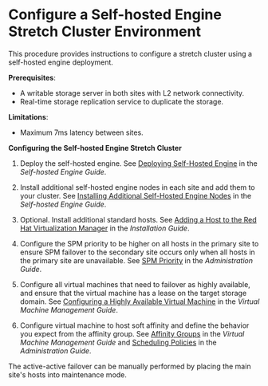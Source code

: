 # Configure a Self-hosted Engine Stretch Cluster Environment

This procedure provides instructions to configure a stretch cluster using a self-hosted engine deployment. 

**Prerequisites**:

* A writable storage server in both sites with L2 network connectivity.
* Real-time storage replication service to duplicate the storage.

**Limitations**:

* Maximum 7ms latency between sites.

**Configuring the Self-hosted Engine Stretch Cluster**

1. Deploy the self-hosted engine. See [Deploying Self-Hosted Engine](https://access.redhat.com/documentation/en-us/red_hat_virtualization/4.2/html-single/self-hosted_engine_guide/#chap-Deploying_Self-Hosted_Engine) in the *Self-hosted Engine Guide*.

2. Install additional self-hosted engine nodes in each site and add them to your cluster. See [Installing Additional Self-Hosted Engine Nodes](https://access.redhat.com/documentation/en-us/red_hat_virtualization/4.2/html-single/self-hosted_engine_guide/#Installing_Additional_Self-Hosted_Engine_Nodes) in the *Self-hosted Engine Guide*.

3. Optional. Install additional standard hosts. See [Adding a Host to the Red Hat Virtualization Manager](https://access.redhat.com/documentation/en-us/red_hat_virtualization/4.2/html-single/installation_guide/#Adding_a_Hypervisor) in the *Installation Guide*.

4. Configure the SPM priority to be higher on all hosts in the primary site to ensure SPM failover to the secondary site occurs only when all hosts in the primary site are unavailable. See [SPM Priority](https://access.redhat.com/documentation/en-us/red_hat_virtualization/4.1/html-single/administration_guide/#SPM_Priority) in the *Administration Guide*.

5. Configure all virtual machines that need to failover as highly available, and ensure that the virtual machine has a lease on the target storage domain. See [Configuring a Highly Available Virtual Machine](https://access.redhat.com/documentation/en-us/red_hat_virtualization/4.1/html-single/virtual_machine_management_guide/#Configuring_a_highly_available_virtual_machine) in the *Virtual Machine Management Guide*.

6. Configure virtual machine to host soft affinity and define the behavior you expect from the affinity group. See [Affinity Groups](https://access.redhat.com/documentation/en-us/red_hat_virtualization/4.1/html-single/virtual_machine_management_guide/#sect-Affinity_Groups) in the *Virtual Machine Management Guide* and [Scheduling Policies](https://access.redhat.com/documentation/en-us/red_hat_virtualization/4.1/html-single/administration_guide/#sect-Scheduling_Policies) in the *Administration Guide*.

The active-active failover can be manually performed by placing the main site's hosts into maintenance mode.

